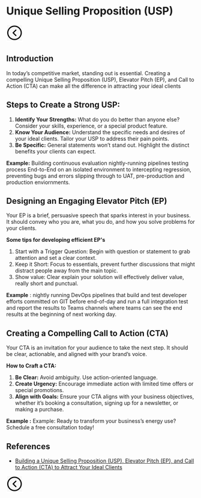 # Unique Selling Proposition (USP)
[<img src="../images/back.png">](../README.md)

## Introduction
In today’s competitive market, standing out is essential. Creating a compelling Unique Selling Proposition (USP), Elevator Pitch (EP), and Call to Action (CTA) can make all the difference in attracting your ideal clients

## Steps to Create a Strong USP:
1. **Identify Your Strengths:** What do you do better than anyone else? Consider your skills, experience, or a special product feature.
2. **Know Your Audience:** Understand the specific needs and desires of your ideal clients. Tailor your USP to address their pain points.
3. **Be Specific:** General statements won’t stand out. Highlight the distinct benefits your clients can expect.

**Example:** Building continuous evaluation nightly-running pipelines testing process End-to-End on an isolated environment to intercepting regression, preventing bugs and errors slipping through to UAT, pre-production and production enviornments. 

## Designing an Engaging Elevator Pitch (EP)
Your EP is a brief, persuasive speech that sparks interest in your business. It should convey who you are, what you do, and how you solve problems for your clients.

**Some tips for developing efficient EP's**
1. Start with a Trigger Question: Begin with question or statement to grab attention and set a clear context.
2. Keep it Short: Focus to essentials, prevent further discussions that might distract people away from the main topic.
3. Show value: Clear explain your solution will effectively deliver value, really short and punctual.

**Example** : nightly running DevOps pipelines that build and test developer efforts committed on GIT before end-of-day and run a full integration test and report the results to Teams channels where teams can see the end results at the beginning of next working day.

## Creating a Compelling Call to Action (CTA)
Your CTA is an invitation for your audience to take the next step. It should be clear, actionable, and aligned with your brand’s voice.

**How to Craft a CTA:**
1. **Be Clear:** Avoid ambiguity. Use action-oriented language.
2. **Create Urgency:** Encourage immediate action with limited time offers or special promotions.
3. **Align with Goals:** Ensure your CTA aligns with your business objectives, whether it’s booking a consultation, signing up for a newsletter, or making a purchase.

**Example :** Example: Ready to transform your business’s energy use? Schedule a free consultation today!

## References
- [Building a Unique Selling Proposition (USP), Elevator Pitch (EP), and Call to Action (CTA) to Attract Your Ideal Clients](https://www.kcsms.com.au/building-a-unique-selling-proposition-usp-elevator-pitch-ep-and-call-to-action-cta-to-attract-your-ideal-clients/)

[<img src="../images/back.png">](../README.md)